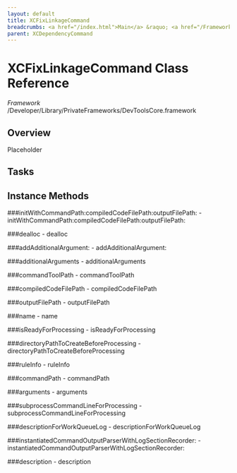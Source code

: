 ```yaml
---
layout: default
title: XCFixLinkageCommand
breadcrumbs: <a href="/index.html">Main</a> &raquo; <a href="/Frameworks.html">Framework</a> &raquo; <a href="/Frameworks/DevToolsCore.html">DevToolsCore</a> &raquo; XCFixLinkageCommand
parent: XCDependencyCommand 
---
```

# XCFixLinkageCommand Class Reference

*Framework* /Developer/Library/PrivateFrameworks/DevToolsCore.framework

## Overview

Placeholder

## Tasks

## Instance Methods

<a name="-initWithCommandPath:compiledCodeFilePath:outputFilePath:"></a>
###initWithCommandPath:compiledCodeFilePath:outputFilePath:
    - initWithCommandPath:compiledCodeFilePath:outputFilePath:

<a name="-dealloc"></a>
###dealloc
    - dealloc

<a name="-addAdditionalArgument:"></a>
###addAdditionalArgument:
    - addAdditionalArgument:

<a name="-additionalArguments"></a>
###additionalArguments
    - additionalArguments

<a name="-commandToolPath"></a>
###commandToolPath
    - commandToolPath

<a name="-compiledCodeFilePath"></a>
###compiledCodeFilePath
    - compiledCodeFilePath

<a name="-outputFilePath"></a>
###outputFilePath
    - outputFilePath

<a name="-name"></a>
###name
    - name

<a name="-isReadyForProcessing"></a>
###isReadyForProcessing
    - isReadyForProcessing

<a name="-directoryPathToCreateBeforeProcessing"></a>
###directoryPathToCreateBeforeProcessing
    - directoryPathToCreateBeforeProcessing

<a name="-ruleInfo"></a>
###ruleInfo
    - ruleInfo

<a name="-commandPath"></a>
###commandPath
    - commandPath

<a name="-arguments"></a>
###arguments
    - arguments

<a name="-subprocessCommandLineForProcessing"></a>
###subprocessCommandLineForProcessing
    - subprocessCommandLineForProcessing

<a name="-descriptionForWorkQueueLog"></a>
###descriptionForWorkQueueLog
    - descriptionForWorkQueueLog

<a name="-instantiatedCommandOutputParserWithLogSectionRecorder:"></a>
###instantiatedCommandOutputParserWithLogSectionRecorder:
    - instantiatedCommandOutputParserWithLogSectionRecorder:

<a name="-description"></a>
###description
    - description


